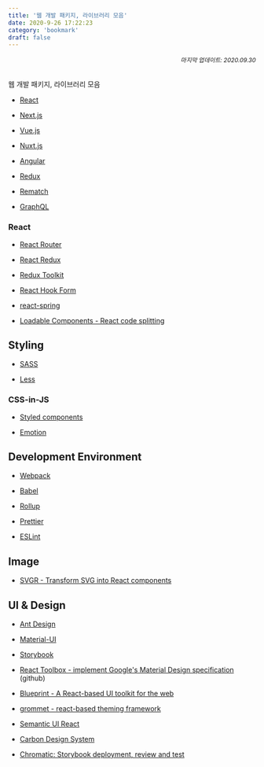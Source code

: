 ```yaml
---
title: '웹 개발 패키지, 라이브러리 모음'
date: 2020-9-26 17:22:23
category: 'bookmark'
draft: false
---
```


<div style="font-size: 12px; font-style: italic; text-align: right;">
마지막 업데이트: 2020.09.30
</div>

<br />

웹 개발 패키지, 라이브러리 모음

- [React](https://ko.reactjs.org/)

- [Next.js](https://nextjs.org/)

- [Vue.js](https://vuejs.org/)

- [Nuxt.js](https://nuxtjs.org/)

- [Angular](https://angular.io/)

- [Redux](https://redux.js.org/)

- [Rematch](https://rematch.netlify.app/#/introduction)

- [GraphQL](https://graphql.org/)

### React

- [React Router](https://reactrouter.com/web/guides/quick-start)

- [React Redux](https://react-redux.js.org/)

- [Redux Toolkit](https://redux-toolkit.js.org/)

- [React Hook Form](https://react-hook-form.com/kr/)

- [react-spring](https://www.react-spring.io/)

- [Loadable Components - React code splitting](https://loadable-components.com/)

## Styling

- [SASS](https://sass-lang.com/)

- [Less](http://lesscss.org/)

### CSS-in-JS

- [Styled components](https://styled-components.com/)

- [Emotion](https://emotion.sh/docs/introduction)

## Development Environment

- [Webpack](https://webpack.js.org/)

- [Babel](https://babeljs.io/)

- [Rollup](https://rollupjs.org/guide/en/)

- [Prettier](https://prettier.io/)

- [ESLint](https://eslint.org/)

## Image

- [SVGR - Transform SVG into React components](https://react-svgr.com/)

## UI & Design

- [Ant Design](https://ant.design/)

- [Material-UI](https://material-ui.com/)

- [Storybook](https://storybook.js.org/)

- [React Toolbox - implement Google's Material Design specification](https://github.com/react-toolbox/react-toolbox) (github)

- [Blueprint - A React-based UI toolkit for the web](https://blueprintjs.com/)

- [grommet - react-based theming framework](https://v2.grommet.io/)

- [Semantic UI React](https://react.semantic-ui.com/)

- [Carbon Design System](https://www.carbondesignsystem.com/)

- [Chromatic: Storybook deployment, review and test](https://www.chromatic.com/)

